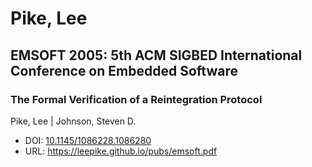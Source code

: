 # Pike, Lee

## EMSOFT 2005: 5th ACM SIGBED International Conference on Embedded Software

### The Formal Verification of a Reintegration Protocol
Pike, Lee | Johnson, Steven D.
* DOI: [10.1145/1086228.1086280](https://doi.org/10.1145/1086228.1086280)
* URL: <https://leepike.github.io/pubs/emsoft.pdf>

